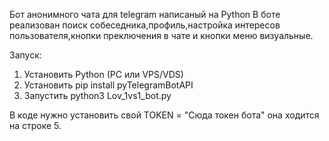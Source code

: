 Бот анонимного чата для telegram написаный на Python
В боте реализован поиск собеседника,профиль,настройка интересов пользователя,кнопки преключения в чате и кнопки меню визуальные.

Запуск:
1. Установить Python (PC или VPS/VDS)
2. Установить pip install pyTelegramBotAPI
3. Запустить  python3 Lov_1vs1_bot.py

В коде нужно установить свой TOKEN = "Сюда токен бота"  она ходится на строке 5.
